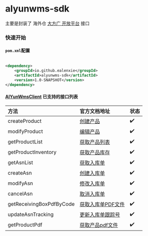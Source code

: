 alyunwms-sdk
======

主要是封装了 海外仓 [大方广 开放平台](http://al.yunwms.com/api-doc/index.php) 接口

### 快速开始

#### `pom.xml`配置

```xml

<dependency>
    <groupId>io.github.ealenxie</groupId>
    <artifactId>alyunwms-sdk</artifactId>
    <version>1.0-SNAPSHOT</version>
</dependency>
```

#### [AlYunWmsClient](https://github.com/EalenXie/sdk-all/blob/main/alyunwms-sdk/src/main/java/io/github/ealenxie/alyunwms/AlYunWmsClient.java) 已支持的接口列表

| 方法                       | 官方文档地址                                               | 状态  |
|:-------------------------|:-----------------------------------------------------|:----|
| createProduct            | [创建产品](http://al.yunwms.com/api-doc/index.php)       | ✔️  |
| modifyProduct            | [编辑产品](http://al.yunwms.com/api-doc/index.php)       | ✔️  |
| getProductList           | [获取产品列表](http://al.yunwms.com/api-doc/index.php)     | ✔️  |
| getProductInventory      | [获取产品库存](http://al.yunwms.com/api-doc/index.php)     | ✔️  |
| getAsnList               | [获取入库单](http://al.yunwms.com/api-doc/index.php)      | ✔️  |
| createAsn                | [创建入库单](http://al.yunwms.com/api-doc/index.php)      | ✔️  |
| modifyAsn                | [修改入库单](http://al.yunwms.com/api-doc/index.php)      | ✔️  |
| cancelAsn                | [取消入库单](http://al.yunwms.com/api-doc/index.php)      | ✔️  |
| getReceivingBoxPdfByCode | [获取入库单PDF文件](http://al.yunwms.com/api-doc/index.php) | ✔️  |
| updateAsnTracking        | [更新入库单跟踪号](http://al.yunwms.com/api-doc/index.php)   | ✔️  |
| getProductPdf            | [获取产品pdf文件](http://al.yunwms.com/api-doc/index.php)  | ✔️  |
